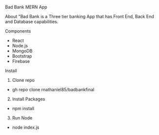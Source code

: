 Bad Bank MERN App

About 
"Bad Bank is a Three tier banking App that has Front End, Back End and Database capabilities. 

Components 
- React
- Node.js
- MongoDB
- Bootstrap
- Firebase

Install
1. Clone repo
  - gh repo clone rnathaniel85/badbankfinal
2. Install Packages
  - npm install
3. Run Node
  - node index.js
